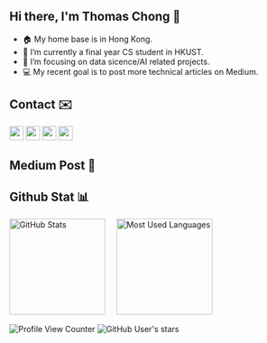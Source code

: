 ## Hi there, I'm Thomas Chong 👋

- 🏠 My home base is in Hong Kong.
- 🔭 I’m currently a final year CS student in HKUST.
- 🌱 I’m focusing on data sicence/AI related projects.
- 💻 My recent goal is to post more technical articles on Medium.

## Contact ✉️

<a href="https://thomas-chong.github.io/"><img height="25" src="https://img.shields.io/badge/Website-2B4783?style=for-the-badge&logo=google-chrome&logoColor=white"></a>
<a href="https://linkedin.com/in/chongcht/"><img height="25" src="https://img.shields.io/badge/linkedin-%230077B5.svg?style=for-the-badge&logo=linkedin&logoColor=white"></a>
<a href="https://medium.com/@chongcht"><img height="25" src="https://img.shields.io/badge/Medium-12100E?style=for-the-badge&logo=medium&logoColor=white"></a>
<a href="mailto:chchongaa@gmail.com" target="_blank"><img height="25" src="https://img.shields.io/badge/gmail-c14438?&style=for-the-badge&logo=gmail&logoColor=white"></a>

## Medium Post 📰
<!-- BLOG-POST-LIST:START -->
<!-- BLOG-POST-LIST:END -->

## Github Stat 📊

<p float="left">
  <img height="170em" alt="GitHub Stats" src="https://github-readme-stats.vercel.app/api?username=thomas-chong&bg_color=0d1117&title_color=78dce8&text_color=fdfdfd&icon_color=78dce8&show_icons=true&hide_border=true&&count_private=true&include_all_commits=true&hide=prs" />
  &nbsp;&nbsp;&nbsp;
  <img height="170em" alt="Most Used Languages" src="https://github-readme-stats.vercel.app/api/top-langs/?username=thomas-chong&bg_color=0d1117&title_color=78dce8&text_color=fdfdfd&show_icons=true&hide_border=true&layout=compact&hide=shell" />
</p>

![Profile View Counter](https://komarev.com/ghpvc/?username=thomas-chong)
![GitHub User's stars](https://img.shields.io/github/stars/thomas-chong)
